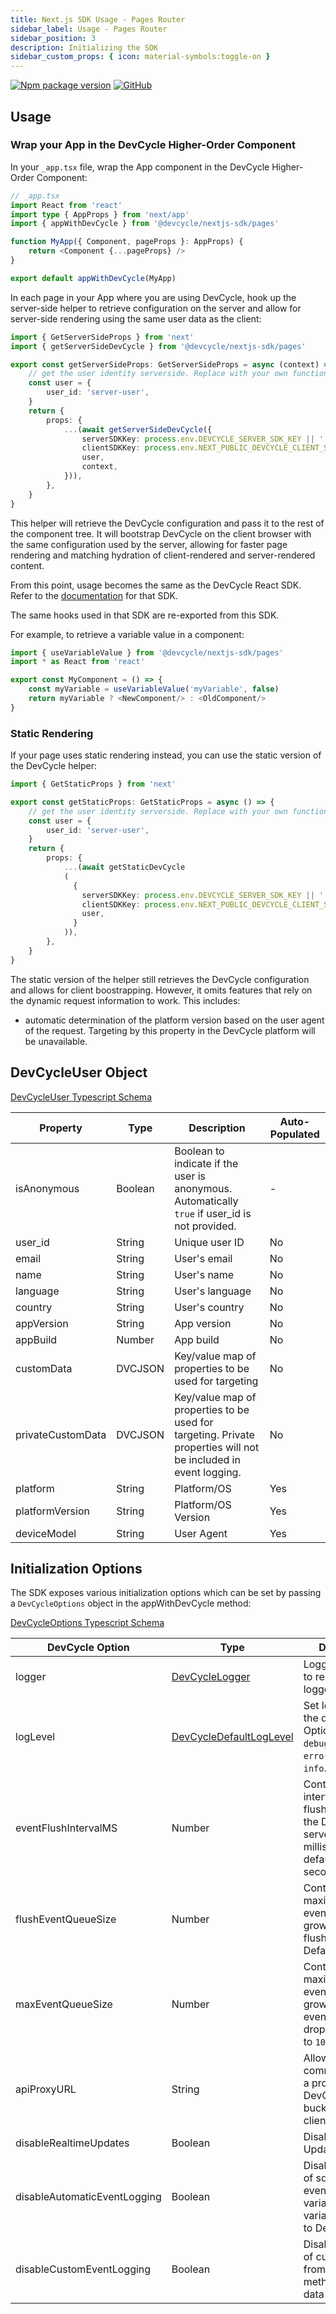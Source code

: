 ```yaml
---
title: Next.js SDK Usage - Pages Router
sidebar_label: Usage - Pages Router
sidebar_position: 3
description: Initializing the SDK
sidebar_custom_props: { icon: material-symbols:toggle-on }
---
```


[![Npm package version](https://badgen.net/npm/v/@devcycle/nextjs-sdk)](https://www.npmjs.com/package/@devcycle/nextjs-sdk)
[![GitHub](https://img.shields.io/github/stars/devcyclehq/js-sdks.svg?style=social&label=Star&maxAge=2592000)](https://github.com/DevCycleHQ/js-sdks/tree/main/sdk/nextjs)


## Usage
### Wrap your App in the DevCycle Higher-Order Component
In your `_app.tsx` file, wrap the App component in the DevCycle Higher-Order Component:
```typescript jsx
// _app.tsx
import React from 'react'
import type { AppProps } from 'next/app'
import { appWithDevCycle } from '@devcycle/nextjs-sdk/pages'

function MyApp({ Component, pageProps }: AppProps) {
    return <Component {...pageProps} />
}

export default appWithDevCycle(MyApp)
```

In each page in your App where you are using DevCycle, hook up the server-side helper to retrieve
configuration on the server and allow for server-side rendering using the same user data as the client:
```typescript jsx
import { GetServerSideProps } from 'next'
import { getServerSideDevCycle } from '@devcycle/nextjs-sdk/pages'

export const getServerSideProps: GetServerSideProps = async (context) => {
    // get the user identity serverside. Replace with your own function for determining your user's identity
    const user = {
        user_id: 'server-user',
    }
    return {
        props: {
            ...(await getServerSideDevCycle({
                serverSDKKey: process.env.DEVCYCLE_SERVER_SDK_KEY || '',
                clientSDKKey: process.env.NEXT_PUBLIC_DEVCYCLE_CLIENT_SDK_KEY || '',
                user,
                context,
            })),
        },
    }
}
```

This helper will retrieve the DevCycle configuration and pass it to the rest of the component tree.
It will bootstrap DevCycle on the client browser with the same configuration used by the server, allowing
for faster page rendering and matching hydration of client-rendered and server-rendered content.

From this point, usage becomes the same as the DevCycle React SDK. Refer to the
[documentation](https://docs.devcycle.com/sdk/client-side-sdks/react/react-usage) for that SDK.

The same hooks used in that SDK are re-exported from this SDK.

For example, to retrieve a variable value in a component:
```typescript jsx
import { useVariableValue } from '@devcycle/nextjs-sdk/pages'
import * as React from 'react'

export const MyComponent = () => {
    const myVariable = useVariableValue('myVariable', false)
    return myVariable ? <NewComponent/> : <OldComponent/>
}
```

### Static Rendering
If your page uses static rendering instead, you can use the static version of the DevCycle helper:

```typescript jsx
import { GetStaticProps } from 'next'

export const getStaticProps: GetStaticProps = async () => {
    // get the user identity serverside. Replace with your own function for determining your user's identity
    const user = {
        user_id: 'server-user',
    }
    return {
        props: {
            ...(await getStaticDevCycle
            (
              {
                serverSDKKey: process.env.DEVCYCLE_SERVER_SDK_KEY || '',
                clientSDKKey: process.env.NEXT_PUBLIC_DEVCYCLE_CLIENT_SDK_KEY || '',
                user,
              }
            )),
        },
    }
}
```
The static version of the helper still retrieves the DevCycle configuration and allows for client boostrapping.
However, it omits features that rely on the dynamic request information to work. This includes:
- automatic determination of the platform version based on the user agent of the request. Targeting by
  this property in the DevCycle platform will be unavailable.

## DevCycleUser Object

[DevCycleUser Typescript Schema](https://github.com/search?q=repo%3ADevCycleHQ%2Fjs-sdks+export+interface+DevCycleUser+language%3ATypeScript+path%3A*types.ts&type=code)

| Property          | Type    | Description                                                                                                     | Auto-Populated |
| ----------------- | ------- | --------------------------------------------------------------------------------------------------------------- | -------------- |
| isAnonymous       | Boolean | Boolean to indicate if the user is anonymous. Automatically `true` if user_id is not provided.                  | -              |
| user_id           | String  | Unique user ID                                                                                                  | No             |
| email             | String  | User's email                                                                                                    | No             |
| name              | String  | User's name                                                                                                     | No             |
| language          | String  | User's language                                                                                                 | No             |
| country           | String  | User's country                                                                                                  | No             |
| appVersion        | String  | App version                                                                                                     | No             |
| appBuild          | Number  | App build                                                                                                       | No             |
| customData        | DVCJSON | Key/value map of properties to be used for targeting                                                            | No             |
| privateCustomData | DVCJSON | Key/value map of properties to be used for targeting. Private properties will not be included in event logging. | No             |
| platform          | String  | Platform/OS                                                                                                     | Yes            |
| platformVersion   | String  | Platform/OS Version                                                                                             | Yes            |
| deviceModel       | String  | User Agent                                                                                                      | Yes            |

## Initialization Options

The SDK exposes various initialization options which can be set by passing a `DevCycleOptions` object in the appWithDevCycle method:

[DevCycleOptions Typescript Schema](https://github.com/search?q=repo%3ADevCycleHQ%2Fjs-sdks+export+interface+DevCycleOptions+language%3ATypeScript+path%3A*types.ts&type=code)

| DevCycle Option              | Type                                                                                                          | Description                                                                                                    |
|------------------------------|---------------------------------------------------------------------------------------------------------------|----------------------------------------------------------------------------------------------------------------|
| logger                       | [DevCycleLogger](https://github.com/DevCycleHQ/js-sdks/blob/main/lib/shared/types/src/logger.ts#L2)           | Logger override to replace default logger                                                                      |
| logLevel                     | [DevCycleDefaultLogLevel](https://github.com/DevCycleHQ/js-sdks/blob/main/lib/shared/types/src/logger.ts#L12) | Set log level of the default logger. Options are: `debug`, `info`, `warn`, `error`. Defaults to `info`.        |
| eventFlushIntervalMS         | Number                                                                                                        | Controls the interval between flushing events to the DevCycle servers in milliseconds, defaults to 10 seconds. |
| flushEventQueueSize          | Number                                                                                                        | Controls the maximum size the event queue can grow to until a flush is forced. Defaults to `100`.              |
| maxEventQueueSize            | Number                                                                                                        | Controls the maximum size the event queue can grow to until events are dropped. Defaults to `1000`.            |
| apiProxyURL                  | String                                                                                                        | Allows the SDK to communicate with a proxy of DevCycle bucketing API / client SDK API.                         |
| disableRealtimeUpdates       | Boolean                                                                                                       | Disable Realtime Updates                                                                                       |
| disableAutomaticEventLogging | Boolean                                                                                                       | Disables logging of sdk generated events (e.g. variableEvaluated, variableDefaulted) to DevCycle.              |
| disableCustomEventLogging    | Boolean                                                                                                       | Disables logging of custom events, from `track()` method, and user data to DevCycle.                           |
